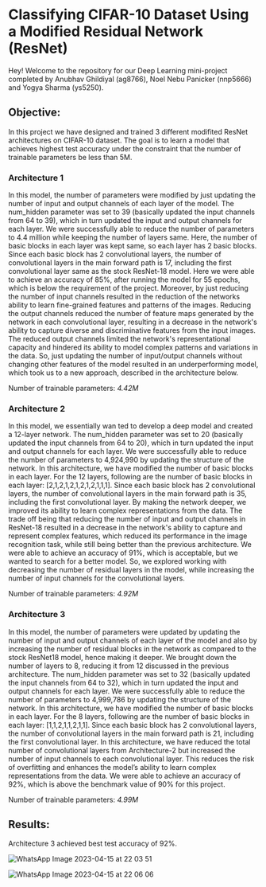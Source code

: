 # Classifying CIFAR-10 Dataset Using a Modified Residual Network (ResNet)

Hey! Welcome to the repository for our Deep Learning mini-project completed by Anubhav Ghildiyal (ag8766), Noel Nebu Panicker (nnp5666) and Yogya Sharma (ys5250).

## Objective:

In this project we have designed and trained 3 different modifited ResNet architectures on CIFAR-10 dataset. The goal is to learn a model that achieves highest test accuracy under the constraint that the number of trainable parameters be less than 5M.

### Architecture 1
In this model, the number of parameters were modified by just updating the number of input and output channels of each layer of the model.
The num_hidden parameter was set to 39 (basically updated the input channels from 64 to 39), which in turn updated the input and output channels for each layer. We were successfully able to reduce the number of parameters to 4.4 million while keeping the number of layers same.
Here, the number of basic blocks in each layer was kept same, so each layer has 2 basic blocks. Since each basic block has 2 convolutional layers, the number of convolutional layers in the main forward path is 17,
including the first convolutional layer same as the stock ResNet-18 model.
Here we were able to achieve an accuracy of 85%, after running the model for 55 epochs, which is below the requirement of the project. Moreover, by just reducing the number of input channels resulted in the reduction of the networks ability to learn fine-grained features and patterns of the images. Reducing the output channels reduced the number of feature maps generated by the network in each convolutional layer, resulting in a decrease in the network's ability to capture diverse and discriminative features from the input images. The reduced output channels limited the network's representational capacity and hindered its ability to model complex patterns and variations in the data. So, just updating the number of input/output channels without changing other features of the model resulted in an underperforming model, which took us to a new approach, described in the architecture below.

Number of trainable parameters: *4.42M*

### Architecture 2
In this model, we essentially wan ted to develop a deep model and created a 12-layer network. The num_hidden parameter was set to 20 (basically updated the input channels from 64 to 20), which in turn updated the input and output channels for each layer. We were successfully able to reduce the number of parameters to 4,924,990 by updating the structure of the network.
In this architecture, we have modified the number of basic blocks in each layer. For the 12 layers, following are the number of basic blocks in each layer: [2,1,2,1,2,1,2,1,2,1,1,1]. Since each basic block has 2 convolutional layers, the number of convolutional layers in the main forward path is 35, including the first convolutional layer.
By making the network deeper, we improved its ability to learn complex representations from the data. The trade off being that reducing the number of input and output channels in ResNet-18 resulted in a decrease in the network's ability to capture and represent complex features, which reduced its performance in the image recognition task, while still being better than the previous architecture.
We were able to achieve an accuracy of 91%, which is acceptable, but we wanted to search for a better model. So, we explored working with decreasing the number of residual layers in the model, while increasing the number of input channels for the convolutional layers.

Number of trainable parameters: *4.92M*

### Architecture 3
In this model, the number of parameters were updated by updating the number of input and output channels of each layer of the model and also by increasing the number of residual blocks in the network as compared to the stock ResNet18 model, hence making it deeper. We brought down the number of layers to 8, reducing it from 12 discussed in the previous architecture. The num_hidden parameter was set to 32 (basically updated the input channels from 64 to 32), which in turn updated the input and output channels for each layer. We were successfully able to reduce the number of parameters to 4,999,786 by updating the structure of the network.
In this architecture, we have modified the number of basic blocks in each layer. For the 8 layers, following are the number of basic blocks in each layer: [1,1,2,1,1,2,1,1].
Since each basic block has 2 convolutional layers, the number of convolutional layers in the main forward path is 21, including the first convolutional layer.
In this architecture, we have reduced the total number of convolutional layers from Architecture-2 but increased the number of input channels to each convolutional layer. This reduces the risk of overfitting and enhances the model’s ability to learn complex representations from the data.
We were able to achieve an accuracy of 92%, which is above the benchmark value of 90% for this project.

Number of trainable parameters: *4.99M*

## Results:
Architecture 3 achieved best test accuracy of 92%.


![WhatsApp Image 2023-04-15 at 22 03 51](https://github.com/NoelNebu2206/DLS23_miniproj/assets/115520834/69239706-dccd-4cba-94e3-0b7a9d1846fc)

![WhatsApp Image 2023-04-15 at 22 06 06](https://github.com/NoelNebu2206/DLS23_miniproj/assets/115520834/be650be4-88fd-45b0-ad7a-c786e6ea7de7)

